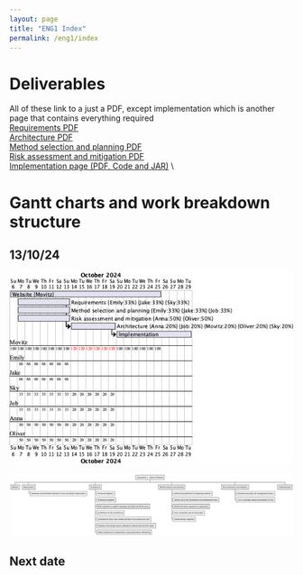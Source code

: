 ```yaml
---
layout: page
title: "ENG1 Index"
permalink: /eng1/index
---
```


# Deliverables
All of these link to a just a PDF, except implementation which is another page that contains everything required \
[Requirements PDF](./assets/pdf/Req1.pdf) \
[Architecture PDF](./assets/pdf/Arch1.pdf) \
[Method selection and planning PDF](./assets/pdf/Plan1.pdf) \
[Risk assessment and mitigation PDF](./assets/pdf/Risk1.pdf) \
[Implementation page (PDF, Code and JAR)](Implementation.md) \

# Gantt charts and work breakdown structure

## 13/10/24
![Project overview Gantt chart from 13/10/24](./assets/project_overview_gantt_chart_13.10.24.png)

![Work breakdown structure](./assets/project_work_breakdown_13.10.24.png)

## Next date
